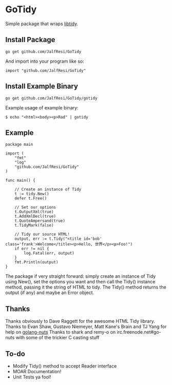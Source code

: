 GoTidy
======
Simple package that wraps [libtidy](http://tidy.sourceforge.net/).

## Install Package

	go get github.com/JalfResi/GoTidy

And import into your program like so:

	import "github.com/JalfResi/GoTidy"

## Install Example Binary

	go get github.com/JalfResi/GoTidy/gotidy

Example usage of example binary:

	$ echo "<html><body><p>Rad" | gotidy

## Example

	package main

	import (
		"fmt"
		"log"
		"github.com/JalfResi/GoTidy"
	)

	func main() {

		// Create an instance of Tidy
		t := tidy.New()
		defer t.Free()

		// Set our options
		t.OutputXml(true)
		t.AddXmlDecl(true)
		t.QuoteAmpersand(true)
		t.TidyMark(false)

		// Tidy our source HTML!
		output, err := t.Tidy("<title id='bob' class='frank'>Welcome</title><p>Hello, 世界</p><p>Foo!")
		if err != nil {
			log.Fatal(err, output)
		}
		fmt.Println(output)
	}		

The package if very straight forward: simply create an instance of Tidy using New(), set the options you want and
then call the Tidy() instance method, passing it the string of HTML to tidy. The Tidy() method returns the output
(if any) and maybe an Error object.
	
Thanks
------
Thanks obviously to Dave Raggett for the awesome HTML Tidy library.
Thanks to Evan Shaw, Gustavo Niemeyer, Matt Kane's Brain and TJ Yang for help on [golang-nuts](http://groups.google.com/group/golang-nuts)
Thanks to shark and remy-o on irc.freenode.net#go-nuts with some of the trickier C casting stuff

To-do
-----
* Modify Tidy() method to accept Reader interface
* MOAR Documentation!
* Unit Tests ya fool!